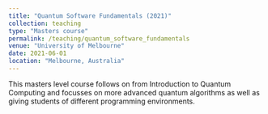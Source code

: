 ```yaml
---
title: "Quantum Software Fundamentals (2021)"
collection: teaching
type: "Masters course"
permalink: /teaching/quantum_software_fundamentals
venue: "University of Melbourne"
date: 2021-06-01
location: "Melbourne, Australia"
---
```


This masters level course follows on from Introduction to Quantum Computing and focusses on more advanced quantum algorithms as well as giving students of different programming environments. 